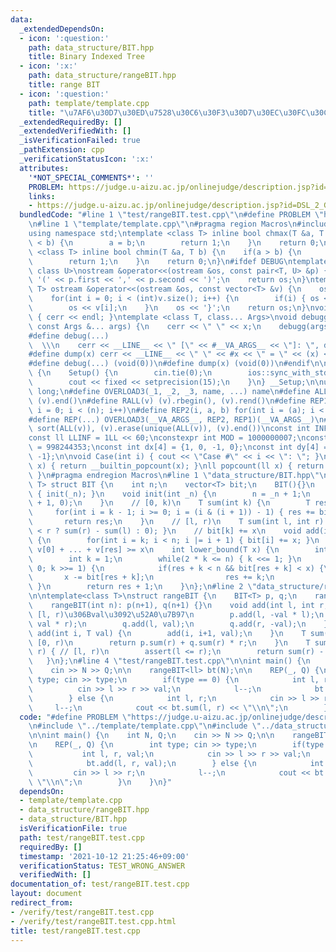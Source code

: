 ```yaml
---
data:
  _extendedDependsOn:
  - icon: ':question:'
    path: data_structure/BIT.hpp
    title: Binary Indexed Tree
  - icon: ':x:'
    path: data_structure/rangeBIT.hpp
    title: range BIT
  - icon: ':question:'
    path: template/template.cpp
    title: "\u7AF6\u30D7\u30ED\u7528\u30C6\u30F3\u30D7\u30EC\u30FC\u30C8"
  _extendedRequiredBy: []
  _extendedVerifiedWith: []
  _isVerificationFailed: true
  _pathExtension: cpp
  _verificationStatusIcon: ':x:'
  attributes:
    '*NOT_SPECIAL_COMMENTS*': ''
    PROBLEM: https://judge.u-aizu.ac.jp/onlinejudge/description.jsp?id=DSL_2_G&lang=ja
    links:
    - https://judge.u-aizu.ac.jp/onlinejudge/description.jsp?id=DSL_2_G&lang=ja
  bundledCode: "#line 1 \"test/rangeBIT.test.cpp\"\n#define PROBLEM \"https://judge.u-aizu.ac.jp/onlinejudge/description.jsp?id=DSL_2_G&lang=ja\"\
    \n#line 1 \"template/template.cpp\"\n#pragma region Macros\n#include <bits/stdc++.h>\n\
    using namespace std;\ntemplate <class T> inline bool chmax(T &a, T b) {\n    if(a\
    \ < b) {\n        a = b;\n        return 1;\n    }\n    return 0;\n}\ntemplate\
    \ <class T> inline bool chmin(T &a, T b) {\n    if(a > b) {\n        a = b;\n\
    \        return 1;\n    }\n    return 0;\n}\n#ifdef DEBUG\ntemplate <class T,\
    \ class U>\nostream &operator<<(ostream &os, const pair<T, U> &p) {\n    os <<\
    \ '(' << p.first << ',' << p.second << ')';\n    return os;\n}\ntemplate <class\
    \ T> ostream &operator<<(ostream &os, const vector<T> &v) {\n    os << '{';\n\
    \    for(int i = 0; i < (int)v.size(); i++) {\n        if(i) { os << ','; }\n\
    \        os << v[i];\n    }\n    os << '}';\n    return os;\n}\nvoid debugg()\
    \ { cerr << endl; }\ntemplate <class T, class... Args>\nvoid debugg(const T &x,\
    \ const Args &... args) {\n    cerr << \" \" << x;\n    debugg(args...);\n}\n\
    #define debug(...)                                                           \
    \  \\\n    cerr << __LINE__ << \" [\" << #__VA_ARGS__ << \"]: \", debugg(__VA_ARGS__)\n\
    #define dump(x) cerr << __LINE__ << \" \" << #x << \" = \" << (x) << endl\n#else\n\
    #define debug(...) (void(0))\n#define dump(x) (void(0))\n#endif\n\nstruct Setup\
    \ {\n    Setup() {\n        cin.tie(0);\n        ios::sync_with_stdio(false);\n\
    \        cout << fixed << setprecision(15);\n    }\n} __Setup;\n\nusing ll = long\
    \ long;\n#define OVERLOAD3(_1, _2, _3, name, ...) name\n#define ALL(v) (v).begin(),\
    \ (v).end()\n#define RALL(v) (v).rbegin(), (v).rend()\n#define REP1(i, n) for(int\
    \ i = 0; i < (n); i++)\n#define REP2(i, a, b) for(int i = (a); i < int(b); i++)\n\
    #define REP(...) OVERLOAD3(__VA_ARGS__, REP2, REP1)(__VA_ARGS__)\n#define UNIQUE(v)\
    \ sort(ALL(v)), (v).erase(unique(ALL(v)), (v).end())\nconst int INF = 1 << 30;\n\
    const ll LLINF = 1LL << 60;\nconstexpr int MOD = 1000000007;\nconstexpr int MOD2\
    \ = 998244353;\nconst int dx[4] = {1, 0, -1, 0};\nconst int dy[4] = {0, 1, 0,\
    \ -1};\n\nvoid Case(int i) { cout << \"Case #\" << i << \": \"; }\nint popcount(int\
    \ x) { return __builtin_popcount(x); }\nll popcount(ll x) { return __builtin_popcountll(x);\
    \ }\n#pragma endregion Macros\n#line 1 \"data_structure/BIT.hpp\"\ntemplate <typename\
    \ T> struct BIT {\n    int n;\n    vector<T> bit;\n    BIT(){}\n    BIT(int _n)\
    \ { init(_n); }\n    void init(int _n) {\n        n = _n + 1;\n        bit.resize(n\
    \ + 1, 0);\n    }\n    // [0, k)\n    T sum(int k) {\n        T res = 0;\n   \
    \     for(int i = k - 1; i >= 0; i = (i & (i + 1)) - 1) { res += bit[i]; }\n \
    \       return res;\n    }\n    // [l, r)\n    T sum(int l, int r) { return (l\
    \ < r ? sum(r) - sum(l) : 0); }\n    // bit[k] += x\n    void add(int k, T x)\
    \ {\n        for(int i = k; i < n; i |= i + 1) { bit[i] += x; }\n    }\n    //\
    \ v[0] + ... + v[res] >= x\n    int lower_bound(T x) {\n        int res = -1;\n\
    \        int k = 1;\n        while(2 * k <= n) { k <<= 1; }\n        for(; k >\
    \ 0; k >>= 1) {\n            if(res + k < n && bit[res + k] < x) {\n         \
    \       x -= bit[res + k];\n                res += k;\n            }\n       \
    \ }\n        return res + 1;\n    }\n};\n#line 2 \"data_structure/rangeBIT.hpp\"\
    \n\ntemplate<class T>\nstruct rangeBIT {\n    BIT<T> p, q;\n    rangeBIT(){}\n\
    \    rangeBIT(int n): p(n+1), q(n+1) {}\n    void add(int l, int r, T val) { //\
    \ [l, r)\u306Bval\u3092\u52A0\u7B97\n        p.add(l, -val * l);\n        p.add(r,\
    \ val * r);\n        q.add(l, val);\n        q.add(r, -val);\n    }\n    void\
    \ add(int i, T val) {\n        add(i, i+1, val);\n    }\n    T sum(int r) { //\
    \ [0, r)\n        return p.sum(r) + q.sum(r) * r;\n    }\n    T sum(int l, int\
    \ r) { // [l, r)\n        assert(l <= r);\n        return sum(r) - sum(l);\n \
    \   }\n};\n#line 4 \"test/rangeBIT.test.cpp\"\n\nint main() {\n    int N, Q;\n\
    \    cin >> N >> Q;\n\n    rangeBIT<ll> bt(N);\n\n    REP(_, Q) {\n        int\
    \ type; cin >> type;\n        if(type == 0) {\n            int l, r, val;\n  \
    \          cin >> l >> r >> val;\n            l--;\n            bt.add(l, r, val);\n\
    \        } else {\n            int l, r;\n            cin >> l >> r;\n       \
    \     l--;\n            cout << bt.sum(l, r) << \"\\n\";\n        }\n    }\n}\n"
  code: "#define PROBLEM \"https://judge.u-aizu.ac.jp/onlinejudge/description.jsp?id=DSL_2_G&lang=ja\"\
    \n#include \"../template/template.cpp\"\n#include \"../data_structure/rangeBIT.hpp\"\
    \n\nint main() {\n    int N, Q;\n    cin >> N >> Q;\n\n    rangeBIT<ll> bt(N);\n\
    \n    REP(_, Q) {\n        int type; cin >> type;\n        if(type == 0) {\n \
    \           int l, r, val;\n            cin >> l >> r >> val;\n            l--;\n\
    \            bt.add(l, r, val);\n        } else {\n            int l, r;\n   \
    \         cin >> l >> r;\n            l--;\n            cout << bt.sum(l, r) <<\
    \ \"\\n\";\n        }\n    }\n}"
  dependsOn:
  - template/template.cpp
  - data_structure/rangeBIT.hpp
  - data_structure/BIT.hpp
  isVerificationFile: true
  path: test/rangeBIT.test.cpp
  requiredBy: []
  timestamp: '2021-10-12 21:25:46+09:00'
  verificationStatus: TEST_WRONG_ANSWER
  verifiedWith: []
documentation_of: test/rangeBIT.test.cpp
layout: document
redirect_from:
- /verify/test/rangeBIT.test.cpp
- /verify/test/rangeBIT.test.cpp.html
title: test/rangeBIT.test.cpp
---
```

